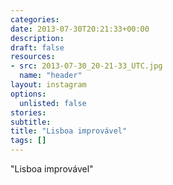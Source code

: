 ```yaml
---
categories:
date: 2013-07-30T20:21:33+00:00
description:
draft: false
resources:
- src: 2013-07-30_20-21-33_UTC.jpg
  name: "header"
layout: instagram
options:
  unlisted: false
stories:
subtitle:
title: "Lisboa improvável"
tags: []
---
```


"Lisboa improvável"
